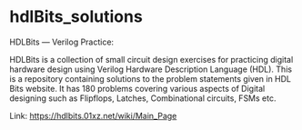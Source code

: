 # hdlBits_solutions

HDLBits — Verilog Practice:

HDLBits is a collection of small circuit design exercises for practicing digital hardware design using Verilog Hardware Description Language (HDL).
This is a repository containing solutions to the problem statements given in HDL Bits website. It has 180 problems covering various aspects of Digital designing such as Flipflops, Latches, Combinational circuits, FSMs etc.

Link: https://hdlbits.01xz.net/wiki/Main_Page
